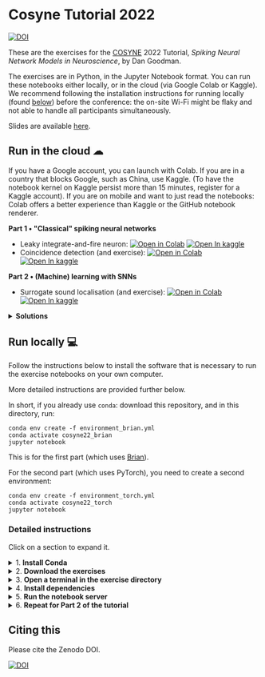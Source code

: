 # Cosyne Tutorial 2022

[![DOI](https://zenodo.org/badge/451483302.svg)](https://zenodo.org/badge/latestdoi/451483302)

These are the exercises for the [COSYNE](https://www.cosyne.org/) 2022 Tutorial, _Spiking Neural Network Models in Neuroscience_, by Dan Goodman.

The exercises are in Python, in the Jupyter Notebook format.
You can run these notebooks either locally, or in the cloud (via Google Colab or Kaggle). 
We recommend following the installation instructions for running locally
(found [below](#run-locally-)) before the conference: the on-site
Wi-Fi might be flaky and not able to handle all participants simultaneously.

Slides are available [here](slides.pdf).



## Run in the cloud ☁

If you have a Google account, you can launch with Colab.
If you are in a country that blocks Google, such as China, use Kaggle.
(To have the notebook kernel on Kaggle persist more than 15 minutes, register for a Kaggle account).
If you are on mobile and want to just read the notebooks:
Colab offers a better experience than Kaggle or the GitHub notebook renderer.

**Part 1 • "Classical" spiking neural networks**

* Leaky integrate-and-fire neuron: 
[![Open in Colab](https://colab.research.google.com/assets/colab-badge.svg)](https://colab.research.google.com/github/neural-reckoning/cosyne-tutorial-2022/blob/main/1-lif.ipynb) 
[![Open In kaggle](https://kaggle.com/static/images/open-in-kaggle.svg)](https://kaggle.com/kernels/welcome?src=https://raw.githubusercontent.com/neural-reckoning/cosyne-tutorial-2022/main/1-lif.ipynb)
* Coincidence detection (and exercise): 
[![Open in Colab](https://colab.research.google.com/assets/colab-badge.svg)](https://colab.research.google.com/github/neural-reckoning/cosyne-tutorial-2022/blob/main/2-coincidence-detection.ipynb) 
[![Open In kaggle](https://kaggle.com/static/images/open-in-kaggle.svg)](https://kaggle.com/kernels/welcome?src=https://raw.githubusercontent.com/neural-reckoning/cosyne-tutorial-2022/main/2-coincidence-detection.ipynb)

**Part 2 • (Machine) learning with SNNs**

* Surrogate sound localisation (and exercise):
[![Open in Colab](https://colab.research.google.com/assets/colab-badge.svg)](https://colab.research.google.com/github/neural-reckoning/cosyne-tutorial-2022/blob/main/3-surrogate-sound-localisation.ipynb) 
[![Open In kaggle](https://kaggle.com/static/images/open-in-kaggle.svg)](https://kaggle.com/kernels/welcome?src=https://raw.githubusercontent.com/neural-reckoning/cosyne-tutorial-2022/main/3-surrogate-sound-localisation.ipynb)

<details>
<summary><b>Solutions</b></summary>

* Coincidence detection (and exercise): 
[![Open in Colab](https://colab.research.google.com/assets/colab-badge.svg)](https://colab.research.google.com/github/neural-reckoning/cosyne-tutorial-2022/blob/main/2-coincidence-detection-solution.ipynb) 
[![Open In kaggle](https://kaggle.com/static/images/open-in-kaggle.svg)](https://kaggle.com/kernels/welcome?src=https://raw.githubusercontent.com/neural-reckoning/cosyne-tutorial-2022/main/2-coincidence-detection-solution.ipynb)
* Surrogate sound localisation (and exercise):
[![Open in Colab](https://colab.research.google.com/assets/colab-badge.svg)](https://colab.research.google.com/github/neural-reckoning/cosyne-tutorial-2022/blob/main/3-surrogate-sound-localisation-solution.ipynb) 
[![Open In kaggle](https://kaggle.com/static/images/open-in-kaggle.svg)](https://kaggle.com/kernels/welcome?src=https://raw.githubusercontent.com/neural-reckoning/cosyne-tutorial-2022/main/3-surrogate-sound-localisation-solution.ipynb)
</details>

## Run locally 💻 

Follow the instructions below to install the software that is
necessary to run the exercise notebooks on your own computer.

More detailed instructions are provided further below.

In short, if you already use `conda`:
download this repository, and in this directory, run:
```
conda env create -f environment_brian.yml
conda activate cosyne22_brian
jupyter notebook
```
This is for the first part (which uses [Brian](https://brian2.readthedocs.io/)).

For the second part (which uses PyTorch), you need to create a second environment:
```
conda env create -f environment_torch.yml
conda activate cosyne22_torch
jupyter notebook
```

### Detailed instructions

Click on a section to expand it.

<details>
<summary>1. <b>Install Conda</b></summary>

- If you do not have `conda` already installed, download and run 
  the latest _Miniconda_ installer for your OS over at
  https://docs.conda.io/en/latest/miniconda.html#latest-miniconda-installer-links.

- On Windows: in step 5 of the installer ("Advanced Options"),
  tick the checkbox next to "Add Miniconda3 to my PATH environment variable".
  
- On MacOS, Ubuntu, etc, go to 'Terminal' and run `chmod +x` on the downloaded `.sh` file, then run it
  with `./Miniconda3-latest-{os}-{arch}.sh`.
  On Mac, you can also download the `.pkg` file and install that by double-clicking.
</details>

<details>
<summary>2. <b>Download the exercises</b></summary>

- Here on GitHub, at the top of the page, click the green "Code" button, then "Download ZIP".
  Uncompress the downloaded `.zip` to a location of your choosing.

- Alternatively, if you use Git, you can `git clone` this repository
  (or even a new GitHub fork of it, if you think you might contribute in the future).
</details>

<details>
<summary>3. <b>Open a terminal in the exercise directory</b></summary>

- On Windows, either search the Start menu for the built-in 'Command Prompt', 
  or install the more modern [Windows Terminal](https://github.com/microsoft/terminal#readme)
  from the Microsoft Store ([link](https://www.microsoft.com/store/productId/9N0DX20HK701)).
  
- On MacOS or e.g. Ubuntu, run 'Terminal'.

- To run the commands in the following steps, either type or copy-paste them
  into the terminal, and hit `Enter`.

- After starting the terminal, you can use the `cd` command to point it
  to the exercise directory. For example, if you extracted the `.zip` contents
  to `C:\Users\jane\Desktop`, run
  ```
  cd C:\Users\jane\Desktop\cosyne-tutorial-2022-main\
  ```
  (If you `git clone`d the repository, the directory is just called
  `cosyne-tutorial-2022`, without the branch name `-main`).
  
- Alternatively, you can directly open a terminal in the right directory
  using your OS's file explorer (Explorer on Windows, GNOME on Ubuntu, …),
  by right clicking in the directory.
  - If you've installed Windows Terminal or are e.g. on Ubuntu,
    simply select "Open in (Windows) Terminal" from the right-click menu.
  - This is not applicable to vanilla Windows. (You could hold `Shift`
    while right clicking, and then select "Open PowerShell window here",
    but the `jupyter notebook` command below does not work
    by default in PowerShell).
  
- Your final directory should be the one where this `README.md` 
  and the `environment_{brian|torch}.yml` files are located.
  Use `ls` (or `dir` in Windows' Command Prompt) 
  to see a list of the files in the current directory.
</details>

<details>
<summary>4. <b>Install dependencies</b></summary>

- With your Terminal pointing to the exercise directory, run the following command:
  ```
  conda env create -f environment_brian.yml
  ```
  This will download and install all dependencies.
  It will take a while.
  
- If any errors pop up, retry the command with elevated privileges.
  - On Windows, close the terminal and reopen it with "Run as Administrator".
  - On most other OSes (including MacOS), prepend `sudo` to the command;
    i.e. `sudo conda env create …`, and enter the password when prompted.

- When the installation was succesful, run
  ```
  conda activate cosyne22_brian
  ```
  This makes sure that all future commands ran in this terminal
  will use the installed software.

</details>

<details>
<summary>5. <b>Run the notebook server</b></summary>

- Still in this terminal in the exercise directory,
  with the `cosyne22_brian` conda environment activated, run
  ```
  jupyter notebook
  ```
  After a short while, this should open your browser,
  showing a list of the files in the current directory. 

- Click on one of the exercise notebook files to open it.
  Try running some of the cells using `Shift`-`Enter`.
  If no errors apear below these cells: congratulations! The installation was succesful.

- Some more information on how to work with a Jupyter Notebook can be found
  e.g. [here](https://realpython.com/jupyter-notebook-introduction/#running-cells).

- When you are done with the notebooks, you can exit the notebook server application
  that is still running in your terminal with `Ctrl`-`C`
</details>

<details>
<summary>6. <b>Repeat for Part 2 of the tutorial</b></summary>

- For Part 2, repeat steps 4 & 5,
  but replace `environment_brian.yml` with `environment_torch.yml`,
  and `cosyne22_brian` with `cosyne22_torch`.
  
- The reason we need two separate environments is that PyTorch 
  is difficult to install in the same environment as Brian.
</details>

## Citing this

Please cite the Zenodo DOI.

[![DOI](https://zenodo.org/badge/451483302.svg)](https://zenodo.org/badge/latestdoi/451483302)
